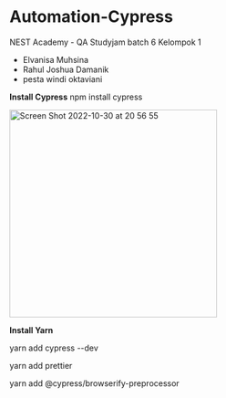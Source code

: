 # Automation-Cypress

NEST Academy - QA Studyjam batch 6
Kelompok 1
- Elvanisa Muhsina
- Rahul Joshua Damanik
- pesta windi oktaviani

**Install Cypress**
npm install cypress

<img width="364" alt="Screen Shot 2022-10-30 at 20 56 55" src="https://user-images.githubusercontent.com/28818396/198882461-b5ea86dd-08bc-457c-95fe-bb16940193e7.png">

**Install Yarn**

yarn add cypress --dev

yarn add prettier

yarn add @cypress/browserify-preprocessor
